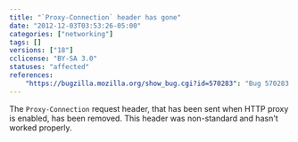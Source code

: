 ```yaml
---
title: "`Proxy-Connection` header has gone"
date: "2012-12-03T03:53:26-05:00"
categories: ["networking"]
tags: []
versions: ["18"]
cclicense: "BY-SA 3.0"
statuses: "affected"
references:
    "https://bugzilla.mozilla.org/show_bug.cgi?id=570283": "Bug 570283 – Stop sending Proxy-Connection"
---
```

The `Proxy-Connection` request header, that has been sent when HTTP proxy is enabled, has been removed. This header was non-standard and hasn't worked properly.
